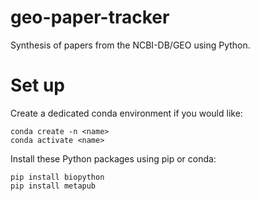 # geo-paper-tracker
Synthesis of papers from the NCBI-DB/GEO using Python.

# Set up
Create a dedicated conda environment if you would like:
```
conda create -n <name>
conda activate <name>
```

Install these Python packages using pip or conda:
```
pip install biopython
pip install metapub
```
